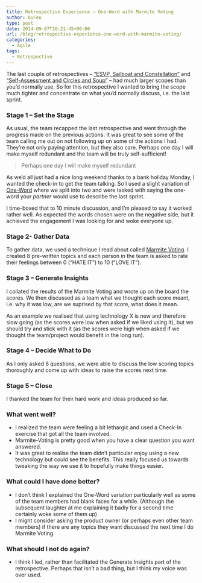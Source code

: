 ```yaml
---
title: Retrospective Experience – One-Word with Marmite Voting
author: DuFeu
type: post
date: 2014-09-07T10:21:45+00:00
url: /blog/retrospective-experience-one-word-with-marmite-voting/
categories:
  - Agile
tags:
  - Retrospective
---
```


The last couple of retrospectives &#8211; [&#8220;ESVP, Sailboat and Constellation&#8221;][1] and [&#8220;Self-Assessment and Circles and Soup&#8221;][2] &#8211; had much larger scopes than you&#8217;d normally use. So for this retrospective I wanted to bring the scope much tighter and concentrate on what you&#8217;d normally discuss, i.e. the last sprint.

### Stage 1 &#8211; Set the Stage

As usual, the team recapped the last retrospective and went through the progress made on the previous actions. It was great to see some of the team calling me out on not following up on some of the actions I had. They&#8217;re not only paying attention, but they also care. Perhaps one day I will make myself redundant and the team will be truly self-sufficient!

> Perhaps one day I will make myself redundant

As we&#8217;d all just had a nice long weekend thanks to a bank holiday Monday, I wanted the check-in to get the team talking. So I used a slight variation of [One-Word][3] where we split into two and were tasked with saying the one-word your _partner_ would use to describe the last sprint.

I time-boxed that to 10 minute discussion, and I&#8217;m pleased to say it worked rather well. As expected the words chosen were on the negative side, but it achieved the engagement I was looking for and woke everyone up.

### Stage 2- Gather Data

To gather data, we used a technique I read about called [Marmite Voting][4]​. I created 8 pre-written topics and each person in the team is asked to rate their feelings between 0 (&#8220;HATE IT&#8221;) to 10 (&#8220;LOVE IT&#8221;).

### Stage 3 &#8211; Generate Insights

I collated the results of the Marmite Voting and wrote up on the board the scores. We then discussed as a team what we thought each score meant, i.e. why it was low, are we suprised by that score, what does it mean.

As an example we realised that using technology X is new and therefore slow going (as the scores were low when asked if we liked using it), but we should try and stick with it (as the scores were high when asked if we thought the team/project would benefit in the long run).

### Stage 4 &#8211; Decide What to Do

As I only asked 8 questions, we were able to discuss the low scoring topics thoroughly and come up with ideas to raise the scores next time.

### Stage 5 &#8211; Close

I thanked the team for their hard work and ideas produced so far.

### What went well?

- I realized the team were feeling a bit lethargic and used a Check-In exercise that got all the team involved.
- Marmite-Voting is pretty good when you have a clear question you want answered.
- It was great to realise the team didn&#8217;t particular enjoy using a new technology but could see the benefits. This really focused us towards tweaking the way we use it to hopefully make things easier.

### What could I have done better?

- I don&#8217;t think I explained the One-Word variation particularly well as some of the team members had blank faces for a while. (Although the subsequent laughter at me explaining it badly for a second time certainly woke some of them up)
- I might consider asking the product owner (or perhaps even other team members) if there are any topics they want discussed the next time I do Marmite Voting.

### What should I not do again?

- I think I led, rather than facilitated the Generate Insights part of the retrospective. Perhaps that isn&#8217;t a bad thing, but I think my voice was over used.

[1]: http://localhost:8000/empty/scrum-retrospective-experience-esvp-sailboat-and-constellation/
[2]: http://localhost:8000/empty/retrospective-experience-self-assessment-plus-circles-and-soup/
[3]: http://www.funretrospectives.com/one-word/
[4]: http://scrumandkanban.co.uk/tag/marmite-voting/
